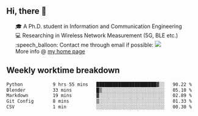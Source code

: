 <h2 > Hi, there 👋 </h3>

<div >
 <ul>
 🎓 A Ph.D. student in Information and Communication Engineering <br>
 💻 Researching in Wireless Network Measurement (5G, BLE etc.)<br>
 :speech_balloon: Contact me through email if possible: <a href="mailto:ethanjia@sjtu.edu.cn"><img src="https://img.shields.io/badge/-ethanjia@sjtu.edu.cn-c14438?style=plastic&logo=Gmail&logoColor=white&link=mailto:mailto:ethanjia@sjtu.edu.cn"></a> <br>
  More info @ <a href="https://haifengjia.github.io">my home page</a>
 </ul>
</div>

<h2 >
Weekly worktime breakdown
</h1>


<!--START_SECTION:waka-->

```txt
Python           9 hrs 55 mins   ██████████████████████▓░░   90.22 %
Blender          33 mins         █▒░░░░░░░░░░░░░░░░░░░░░░░   05.10 %
Markdown         19 mins         ▓░░░░░░░░░░░░░░░░░░░░░░░░   02.89 %
Git Config       8 mins          ▒░░░░░░░░░░░░░░░░░░░░░░░░   01.33 %
CSV              1 min           ░░░░░░░░░░░░░░░░░░░░░░░░░   00.30 %
```

<!--END_SECTION:waka-->


